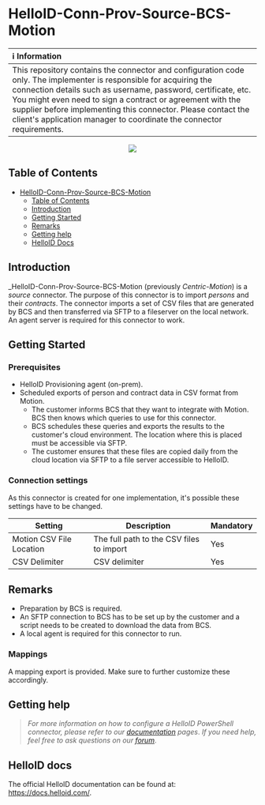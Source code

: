 # HelloID-Conn-Prov-Source-BCS-Motion

| :information_source: Information |
|:---------------------------|
| This repository contains the connector and configuration code only. The implementer is responsible for acquiring the connection details such as username, password, certificate, etc. You might even need to sign a contract or agreement with the supplier before implementing this connector. Please contact the client's application manager to coordinate the connector requirements. |

<p align="center">
  <img src="https://www.tools4ever.nl/connector-logos/centricmotion-logo.png">
</p>

<!-- TABLE OF CONTENTS -->
## Table of Contents

- [HelloID-Conn-Prov-Source-BCS-Motion](#helloid-conn-prov-source-bcs-motion)
  - [Table of Contents](#table-of-contents)
  - [Introduction](#introduction)
  - [Getting Started](#getting-started)
  - [Remarks](#remarks)
  - [Getting help](#getting-help)
  - [HelloID Docs](#helloid-docs)

## Introduction

_HelloID-Conn-Prov-Source-BCS-Motion (previously _Centric-Motion_) is a _source_ connector. The purpose of this connector is to import _persons_ and their _contracts_. The connector imports a set of CSV files that are generated by BCS and then transferred via SFTP to a fileserver on the local network. An agent server is required for this connector to work.

## Getting Started

### Prerequisites

- HelloID Provisioning agent (on-prem).
- Scheduled exports of person and contract data in CSV format from Motion.
  - The customer informs BCS that they want to integrate with Motion. BCS then knows which queries to use for this connector.
  - BCS schedules these queries and exports the results to the customer's cloud environment. The location where this is placed must be accessible via SFTP.
  - The customer ensures that these files are copied daily from the cloud location via SFTP to a file server accessible to HelloID.

### Connection settings

As this connector is created for one implementation, it's possible these settings have to be changed.

| Setting         | Description                                   | Mandatory   |
| --------------- | --------------------------------------------- | ----------- |
| Motion CSV File Location         | The full path to the CSV files to import | Yes         |
| CSV Delimiter          | CSV delimiter | Yes         |

## Remarks

- Preparation by BCS is required.
- An SFTP connection to BCS has to be set up by the customer and a script needs to be created to download the data from BCS.
- A local agent is required for this connector to run.

### Mappings

A mapping export is provided. Make sure to further customize these accordingly.

## Getting help
>
> _For more information on how to configure a HelloID PowerShell connector, please refer to our [documentation](https://docs.helloid.com/hc/en-us/articles/360012558020-Configure-a-custom-PowerShell-target-system) pages_.
> _If you need help, feel free to ask questions on our [forum](https://forum.helloid.com)_.

## HelloID docs

The official HelloID documentation can be found at: <https://docs.helloid.com/>.
